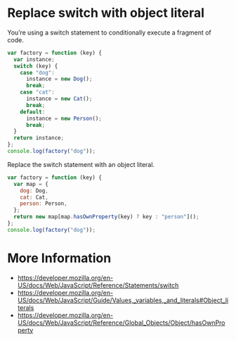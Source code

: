 # Replace switch with object literal

You’re using a switch statement to conditionally execute a fragment of code.

```javascript
var factory = function (key) {
  var instance;
  switch (key) {
    case "dog":
      instance = new Dog();
      break;
    case "cat":
      instance = new Cat();
      break;
    default:
      instance = new Person();
      break;
  }
  return instance;
};
console.log(factory("dog"));
```

Replace the switch statement with an object literal.

```javascript
var factory = function (key) {
  var map = {
    dog: Dog,
    cat: Cat,
    person: Person,
  };
  return new map[map.hasOwnProperty(key) ? key : "person"]();
};
console.log(factory("dog"));
```

# More Information

- https://developer.mozilla.org/en-US/docs/Web/JavaScript/Reference/Statements/switch
- https://developer.mozilla.org/en-US/docs/Web/JavaScript/Guide/Values,_variables,_and_literals#Object_literals
- https://developer.mozilla.org/en-US/docs/Web/JavaScript/Reference/Global_Objects/Object/hasOwnProperty
